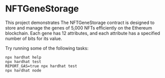 # NFTGeneStorage

This project demonstrates The NFTGeneStorage contract is designed to store and manage the genes of 5,000 NFTs efficiently on the Ethereum blockchain. Each gene has 12 attributes, and each attribute has a specified number of bits for its value.

Try running some of the following tasks:

```shell
npx hardhat help
npx hardhat test
REPORT_GAS=true npx hardhat test
npx hardhat node
```
